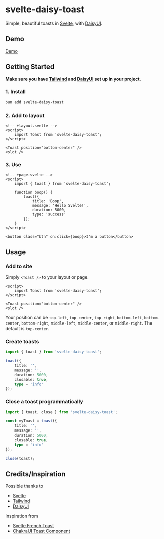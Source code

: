 # svelte-daisy-toast

Simple, beautiful toasts in [Svelte](https://svelte.dev/), with
[DaisyUI](https://daisyui.com/).

## Demo

[Demo](https://wxllow.github.io/svelte-daisy-toast/)

## Getting Started

**Make sure you have [Tailwind](https://tailwindcss.com/docs/guides/sveltekit)
and [DaisyUI](https://daisyui.com/docs/install/) set up in your project.**

### 1. Install

```bash
bun add svelte-daisy-toast
```

### 2. Add to layout

```svelte
<!-- +layout.svelte -->
<script>
    import Toast from 'svelte-daisy-toast';
</script>

<Toast position="bottom-center" />
<slot />
```

### 3. Use

```svelte
<!-- +page.svelte -->
<script>
    import { toast } from 'svelte-daisy-toast';

    function boop() {
        toast({
            title: 'Boop',
            message: 'Hello Svelte!',
            duration: 5000,
            type: 'success'
        });
    }
</script>

<button class="btn" on:click={boop}>I'm a button</button>
```

## Usage

### Add to site

Simply `<Toast />` to your layout or page.

```svelte
<script>
    import Toast from 'svelte-daisy-toast';
</script>

<Toast position="bottom-center" />
<slot />
```

Your position can be `top-left`, `top-center`, `top-right`, `bottom-left`,
`bottom-center`, `bottom-right`, `middle-left`, `middle-center`, or
`middle-right`. The default is `top-center`.

### Create toasts

```ts
import { toast } from 'svelte-daisy-toast';

toast({
    title: '',
    message: '',
    duration: 5000,
    closable: true,
    type = 'info'
});
```

### Close a toast programmatically

```ts
import { toast, close } from 'svelte-daisy-toast';

const myToast = toast({
    title: '',
    message: '',
    duration: 5000,
    closable: true,
    type = 'info'
});

close(toast);
```

## Credits/Inspiration

Possible thanks to

- [Svelte](https://svelte.dev/)
- [Tailwind](https://tailwindcss.com/)
- [DaisyUI](https://daisyui.com/)

Inspiration from

- [Svelte French Toast](https://svelte-french-toast.com/)
- [ChakraUI Toast Component](https://chakra-ui.com/toast)
